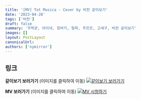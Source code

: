 ```yaml
---
title: '[MV] Tot Musica - Cover by 비챤 같이보기'
date: '2023-04-28'
tags: ['비챤']
draft: false
summary: '우왁굳, 아이네, 징버거, 릴파, 주르르, 고세구, 비챤 같이보기'
images: []
layout: PostLayout
canonicalUrl:
authors: ['nymirror']
---
```


## 링크

**같이보기 보러가기** (이미지를 클릭하여 이동)
[![같이보기 보러가기](../static/images/logo.png)](https://cafe.naver.com/steamindiegame/10974062)

**MV 보러가기** (이미지를 클릭하여 이동)
[![MV 시청하기](https://i.ytimg.com/vi/sP0E6y0gWxA/maxresdefault.jpg)](https://youtu.be/sP0E6y0gWxA)
